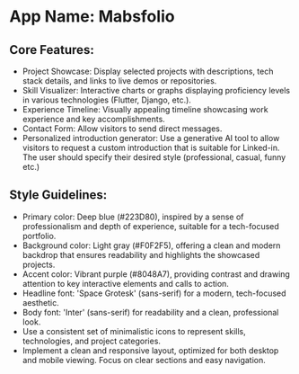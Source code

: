 # **App Name**: Mabsfolio

## Core Features:

- Project Showcase: Display selected projects with descriptions, tech stack details, and links to live demos or repositories.
- Skill Visualizer: Interactive charts or graphs displaying proficiency levels in various technologies (Flutter, Django, etc.).
- Experience Timeline: Visually appealing timeline showcasing work experience and key accomplishments.
- Contact Form: Allow visitors to send direct messages.
- Personalized introduction generator: Use a generative AI tool to allow visitors to request a custom introduction that is suitable for Linked-in. The user should specify their desired style (professional, casual, funny etc.)

## Style Guidelines:

- Primary color: Deep blue (#223D80), inspired by a sense of professionalism and depth of experience, suitable for a tech-focused portfolio.
- Background color: Light gray (#F0F2F5), offering a clean and modern backdrop that ensures readability and highlights the showcased projects.
- Accent color: Vibrant purple (#8048A7), providing contrast and drawing attention to key interactive elements and calls to action.
- Headline font: 'Space Grotesk' (sans-serif) for a modern, tech-focused aesthetic.
- Body font: 'Inter' (sans-serif) for readability and a clean, professional look.
- Use a consistent set of minimalistic icons to represent skills, technologies, and project categories.
- Implement a clean and responsive layout, optimized for both desktop and mobile viewing. Focus on clear sections and easy navigation.